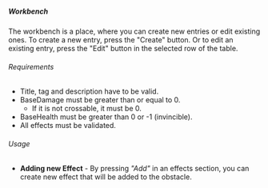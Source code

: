 <div id="parentBook"></div>

##### Workbench
The workbench is a place, where you can create new entries or edit existing ones. 
To create a new entry, press the "Create" button. Or to edit an existing entry, press the "Edit" button in the selected row of the table.

###### Requirements
- Title, tag and description have to be valid.
- BaseDamage must be greater than or equal to 0.
    * If it is not crossable, it must be 0.
- BaseHealth must be greater than 0 or -1 (invincible).
- All effects must be validated.

###### Usage
- **Adding new Effect** - By pressing *"Add"* in an effects section, you can create new effect that will be added to the obstacle.
